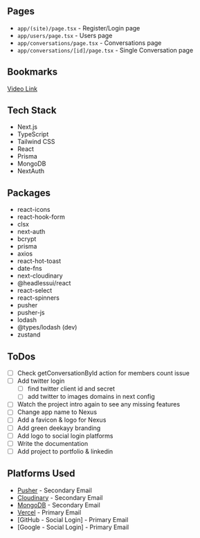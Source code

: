 ## Pages

- `app/(site)/page.tsx` - Register/Login page
- `app/users/page.tsx` - Users page
- `app/conversations/page.tsx` - Conversations page
- `app/conversations/[id]/page.tsx` - Single Conversation page

## Bookmarks

[Video Link](https://youtu.be/PGPGcKBpAk8)

## Tech Stack

- Next.js
- TypeScript
- Tailwind CSS
- React
- Prisma
- MongoDB
- NextAuth

## Packages

- react-icons
- react-hook-form
- clsx
- next-auth
- bcrypt
- prisma
- axios
- react-hot-toast
- date-fns
- next-cloudinary
- @headlessui/react
- react-select
- react-spinners
- pusher
- pusher-js
- lodash
- @types/lodash (dev)
- zustand

## ToDos

- [ ] Check getConversationById action for members count issue
- [ ] Add twitter login
  - [ ] find twitter client id and secret
  - [ ] add twitter to images domains in next config
- [ ] Watch the project intro again to see any missing features
- [ ] Change app name to Nexus
- [ ] Add a favicon & logo for Nexus
- [ ] Add green deekayy branding
- [ ] Add logo to social login platforms
- [ ] Write the documentation
- [ ] Add project to portfolio & linkedin

## Platforms Used

- [Pusher](https://pusher.com/) - Secondary Email
- [Cloudinary](https://cloudinary.com/) - Secondary Email
- [MongoDB](https://www.mongodb.com/) - Secondary Email
- [Vercel](https://vercel.com/) - Primary Email
- [GitHub - Social Login] - Primary Email
- [Google - Social Login] - Primary Email
